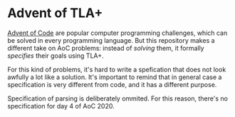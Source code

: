 # Advent of TLA+

[Advent of Code](https://adventofcode.com/) are popular computer programming challenges, which
can be solved in every programming language. But this repository makes a different take on
AoC problems: instead of *solving* them, it formally *specifies* their goals using TLA+.

For this kind of problems, it's hard to write a spefication that does not look awfully a lot
like a solution. It's important to remind that in general case a specification is very different
from code, and it has a different purpose.

Specification of parsing is deliberately ommited. For this reason, there's no specification for
day 4 of AoC 2020.
